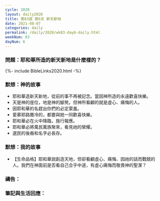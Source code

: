 ```yaml
---
cycle: 2020
layout: daily2020
title: 第83週 第6天 新天新地
date: 2021-08-07
categories: daily
permalink: /daily/2020/wk83-day6-daily.html
weekNum: 83
dayNum: 6
---
```


### 問題：耶和華所造的新天新地是什麼樣的？

{%- include BibleLinks2020.html -%}

### 默想：神的故事
+ 耶和華造新天新地，從前的事不再被記念。當因神所造的永遠歡喜快樂。
+ 天是神的座位，地是神的腳凳。但神所看顧的就是虛心、痛悔的人。
+ 因耶和華的名趕出你們的必定蒙羞。
+ 愛慕耶路撒冷的，都要與她一同歡喜快樂。
+ 耶和華必在火中降臨，施行報應。
+ 耶和華必將萬民萬族聚來，看見祂的榮耀。
+ 選民的後裔和名字必長存。

### 默想：我的故事
+ 【生命品格】耶和華說創造天地，但卻看顧虛心、痛悔、因祂的話而戰兢的人。我們在神面前是否看自己合乎中道，有虛心痛悔而敬畏神的聖潔？

### 禱告：

### 筆記與生活回應：

